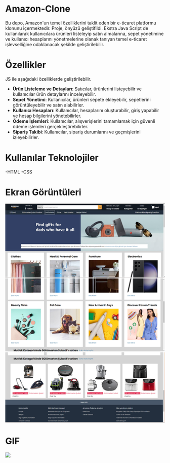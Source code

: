 # Amazon-Clone 
Bu depo, Amazon'un temel özelliklerini taklit eden bir e-ticaret platformu klonunu içermektedir. Proje, önyüzü geliştifildi. Ekstra Java Script de kullanılarak  kullanıcılara ürünleri listeleyip satın almalarına, sepet yönetimine ve kullanıcı hesaplarını yönetmelerine olanak tanıyan temel e-ticaret işlevselliğine odaklanacak şekilde geliştirilebilir.

# Özellikler 
JS ile aşağıdaki özelliklerde geliştirilebilir. 
- **Ürün Listeleme ve Detayları**: Satıcılar, ürünlerini listeyebilir ve kullanıcılar ürün detaylarını inceleyebilir.
- **Sepet Yönetimi**: Kullanıcılar, ürünleri sepete ekleyebilir, sepetlerini görüntüleyebilir ve satın alabilirler.
- **Kullanıcı Hesapları**: Kullanıcılar, hesaplarını oluşturabilir, giriş yapabilir ve hesap bilgilerini yönetebilirler.
- **Ödeme İşlemleri**: Kullanıcılar, alışverişlerini tamamlamak için güvenli ödeme işlemleri gerçekleştirebilirler.
- **Sipariş Takibi**: Kullanıcılar, sipariş durumlarını ve geçmişlerini izleyebilirler.

# Kullanılar Teknolojiler
-HTML
-CSS

# Ekran Görüntüleri
![](images/Ekran%20Alıntısı1.PNG)
![](images/Ekran%20Alıntısı2.PNG)
![](images/Ekran%20Alıntısı3.PNG)

# GIF
![](images/amazongif.gif)


